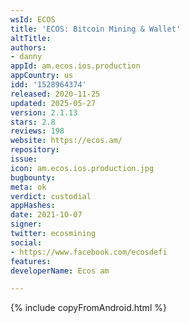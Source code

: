 ```yaml
---
wsId: ECOS
title: 'ECOS: Bitcoin Mining & Wallet'
altTitle: 
authors:
- danny
appId: am.ecos.ios.production
appCountry: us
idd: '1528964374'
released: 2020-11-25
updated: 2025-05-27
version: 2.1.13
stars: 2.8
reviews: 198
website: https://ecos.am/
repository: 
issue: 
icon: am.ecos.ios.production.jpg
bugbounty: 
meta: ok
verdict: custodial
appHashes: 
date: 2021-10-07
signer: 
twitter: ecosmining
social:
- https://www.facebook.com/ecosdefi
features: 
developerName: Ecos am

---
```


{% include copyFromAndroid.html %}

